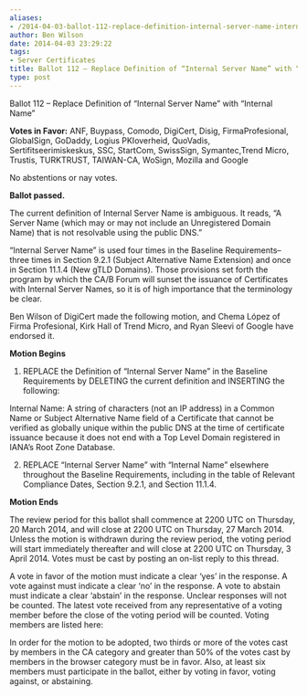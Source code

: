```yaml
---
aliases:
- /2014-04-03-ballot-112-replace-definition-internal-server-name-internal-name/
author: Ben Wilson
date: 2014-04-03 23:29:22
tags:
- Server Certificates
title: Ballot 112 – Replace Definition of “Internal Server Name” with “Internal Name”(passed)
type: post
---
```


Ballot 112 – Replace Definition of “Internal Server Name” with “Internal Name”

**Votes in Favor:** ANF, Buypass, Comodo, DigiCert, Disig, FirmaProfesional, GlobalSign, GoDaddy, Logius PKIoverheid, QuoVadis, Sertifitseerimiskeskus, SSC, StartCom, SwissSign, Symantec,Trend Micro, Trustis, TURKTRUST, TAIWAN-CA, WoSign, Mozilla and Google

No abstentions or nay votes.

**Ballot passed.**

The current definition of Internal Server Name is ambiguous. It reads, “A Server Name (which may or may not include an Unregistered Domain Name) that is not resolvable using the public DNS.”

“Internal Server Name” is used four times in the Baseline Requirements–three times in Section 9.2.1 (Subject Alternative Name Extension) and once in Section 11.1.4 (New gTLD Domains). Those provisions set forth the program by which the CA/B Forum will sunset the issuance of Certificates with Internal Server Names, so it is of high importance that the terminology be clear.

Ben Wilson of DigiCert made the following motion, and Chema López of Firma Profesional, Kirk Hall of Trend Micro, and Ryan Sleevi of Google have endorsed it.

**Motion Begins**

1. REPLACE the Definition of “Internal Server Name” in the Baseline Requirements by DELETING the current definition and INSERTING the following:

Internal Name: A string of characters (not an IP address) in a Common Name or Subject Alternative Name field of a Certificate that cannot be verified as globally unique within the public DNS at the time of certificate issuance because it does not end with a Top Level Domain registered in IANA’s Root Zone Database.

2. REPLACE “Internal Server Name” with “Internal Name” elsewhere throughout the Baseline Requirements, including in the table of Relevant Compliance Dates, Section 9.2.1, and Section 11.1.4.

**Motion Ends**

The review period for this ballot shall commence at 2200 UTC on Thursday, 20 March 2014, and will close at 2200 UTC on Thursday, 27 March 2014. Unless the motion is withdrawn during the review period, the voting period will start immediately thereafter and will close at 2200 UTC on Thursday, 3 April 2014. Votes must be cast by posting an on-list reply to this thread.

A vote in favor of the motion must indicate a clear ‘yes’ in the response. A vote against must indicate a clear ‘no’ in the response. A vote to abstain must indicate a clear ‘abstain’ in the response. Unclear responses will not be counted. The latest vote received from any representative of a voting member before the close of the voting period will be counted. Voting members are listed here:

In order for the motion to be adopted, two thirds or more of the votes cast by members in the CA category and greater than 50% of the votes cast by members in the browser category must be in favor. Also, at least six members must participate in the ballot, either by voting in favor, voting against, or abstaining.